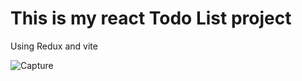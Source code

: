 # This is my react Todo List project

Using Redux and vite


![Capture](https://github.com/snehasah-1/todoProject/assets/144802745/ab04e2f9-8e4a-4a10-9b85-e8ba4a0f88b6)
